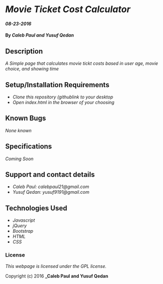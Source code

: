 # _Movie Ticket Cost Calculator_

#### _08-23-2016_

#### By _**Caleb Paul and Yusuf Qedan**_
## Description

_A Simple page that calculates movie tickt costs based in user age, movie choice, and showing time_

## Setup/Installation Requirements

* _Clone this repository (githublink to your desktop_
* _Open index.html in the browser of your choosing_


## Known Bugs

_None known_

## Specifications

_Coming Soon_

## Support and contact details

* _Caleb Paul: calebpaul21@gmail.com_
* _Yusuf Qedan: yusuf9191@gmail.com_

## Technologies Used

* _Javascript_
* _jQuery_
* _Bootstrap_
* _HTML_
* _CSS_

### License

*This webpage is licensed under the GPL license.*

Copyright (c) 2016 **_Caleb Paul and Yusuf Qedan**
